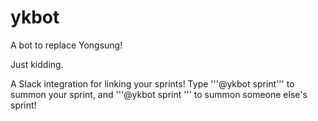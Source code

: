 # ykbot

A bot to replace Yongsung!

Just kidding.

A Slack integration for linking your sprints! Type '''@ykbot sprint''' to summon your sprint, and '''@ykbot sprint <username>''' to summon someone else's sprint!
